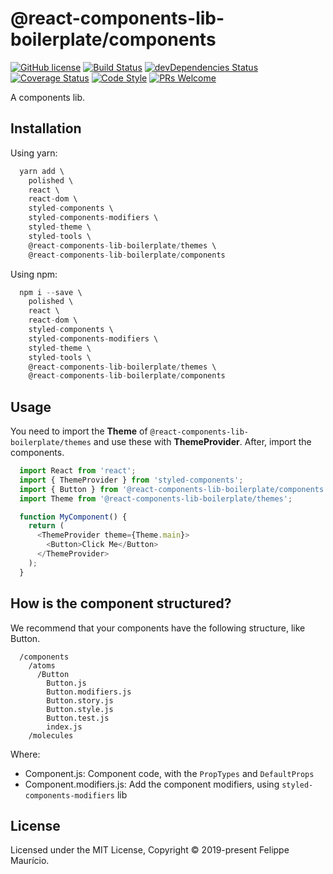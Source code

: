 # @react-components-lib-boilerplate/components
[![GitHub license](https://img.shields.io/badge/license-MIT-blue.svg)](https://github.com/felippemauricio/react-components-lib-boilerplate/blob/master/LICENSE.md)
[![Build Status](https://travis-ci.org/felippemauricio/promise-fn-retry.svg?branch=master)](https://travis-ci.org/felippemauricio/promise-fn-retry)
[![devDependencies Status](https://david-dm.org/felippemauricio/react-components-lib-boilerplate/tree/master/packages/components/dev-status.svg)](https://david-dm.org/felippemauricio/react-components-lib-boilerplate/tree/master/packages/components?type=dev)
[![Coverage Status](https://coveralls.io/repos/github/felippemauricio/promise-fn-retry/badge.svg?branch=master)](https://coveralls.io/github/felippemauricio/promise-fn-retry?branch=master)
[![Code Style](https://badgen.net/badge/code%20style/airbnb/fd5c63)](https://github.com/airbnb/javascript)
[![PRs Welcome](https://img.shields.io/badge/PRs-welcome-brightgreen.svg)](https://github.com/felippemauricio/react-components-lib-boilerplate/pulls)

A components lib.

## Installation

Using yarn:
```js
  yarn add \
    polished \
    react \
    react-dom \
    styled-components \
    styled-components-modifiers \
    styled-theme \
    styled-tools \
    @react-components-lib-boilerplate/themes \
    @react-components-lib-boilerplate/components
```

Using npm:
```js
  npm i --save \
    polished \
    react \
    react-dom \
    styled-components \
    styled-components-modifiers \
    styled-theme \
    styled-tools \
    @react-components-lib-boilerplate/themes \
    @react-components-lib-boilerplate/components
```

## Usage

You need to import the **Theme** of `@react-components-lib-boilerplate/themes` and use these with **ThemeProvider**. After, import the components.

```js
  import React from 'react';
  import { ThemeProvider } from 'styled-components';
  import { Button } from '@react-components-lib-boilerplate/components';
  import Theme from '@react-components-lib-boilerplate/themes';

  function MyComponent() {
    return (
      <ThemeProvider theme={Theme.main}>
        <Button>Click Me</Button>
      </ThemeProvider>
    );
  }
```

## How is the component structured?

We recommend that your components have the following structure, like Button.

```
  /components
    /atoms
      /Button
        Button.js
        Button.modifiers.js
        Button.story.js
        Button.style.js
        Button.test.js
        index.js
    /molecules
```

Where:
- Component.js: Component code, with the `PropTypes` and `DefaultProps`
- Component.modifiers.js: Add the component modifiers, using `styled-components-modifiers` lib

## License

Licensed under the MIT License, Copyright © 2019-present Felippe Maurício.
